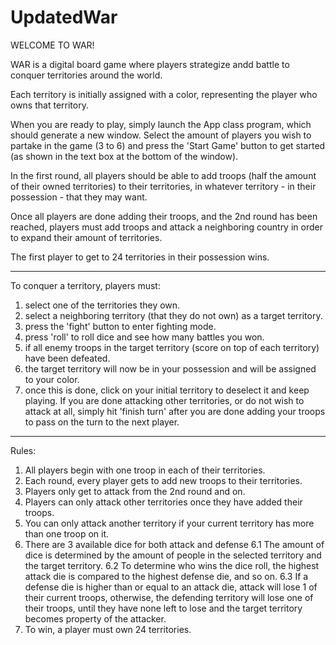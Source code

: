 # UpdatedWar

WELCOME TO WAR!

WAR is a digital board game where players strategize andd battle to conquer territories around the world.

Each territory is initially assigned with a color, representing the player who owns that territory.

When you are ready to play, simply launch the App class program, which should generate a new window. Select the amount of players you wish to partake in the game (3 to 6) and press the 'Start Game' button to get started (as shown in the text box at the bottom of the window).

In the first round, all players should be able to add troops (half the amount of their owned territories) to their territories, in whatever territory - in their possession - that they may want.

Once all players are done adding their troops, and the 2nd round has been reached, players must add troops and attack a neighboring country in order to expand their amount of territories.

The first player to get to 24 territories in their possession wins.

----------------------------

To conquer a territory, players must:

1. select one of the territories they own.
2. select a neighboring territory (that they do not own) as a target territory.
3. press the 'fight' button to enter fighting mode.
4. press 'roll' to roll dice and see how many battles you won.
5. if all enemy troops in the target territory (score on top of each territory) have been defeated.
6. the target territory will now be in your possession and will be assigned to your color.
7. once this is done, click on your initial territory to deselect it and keep playing.
If you are done attacking other territories, or do not wish to attack at all, simply hit 'finish turn' after you are done adding your troops to pass on the turn to the next player.

----------------------------

Rules:

1. All players begin with one troop in each of their territories.
2. Each round, every player gets to add new troops to their territories.
3. Players only get to attack from the 2nd round and on.
4. Players can only attack other territories once they have added their troops.
5. You can only attack another territory if your current territory has more than one troop on it.
6. There are 3 available dice for both attack and defense
6.1 The amount of dice is determined by the amount of people in the selected territory and the target territory.
6.2 To determine who wins the dice roll, the highest attack die is compared to the highest defense die, and so on.
6.3 If a defense die is higher than or equal to an attack die, attack will lose 1 of their current troops, otherwise, the defending territory will lose one of their troops, until they have none left to lose and the target territory becomes property of the attacker.
7. To win, a player must own 24 territories.
